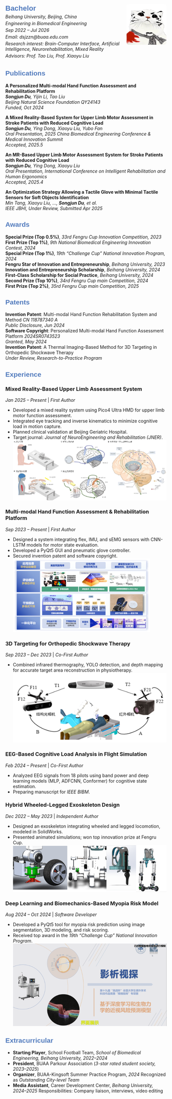 <div style="display: flex; align-items: flex-start;">
  <div style="flex: 3;">  <!-- 75%宽度 -->
    <span style="color: #527BBD; font-family: sans-serif; font-weight: bold; font-size: 1.6em;">Bachelor</span>
    <p style="margin: 4px 0;"><i>Beihang University, Beijing, China</i></p>
    <p style="margin: 4px 0;"><i>Engineering in Biomedical Engineering</i></p>
    <p style="margin: 4px 0;"><i>Sep 2022 – Jul 2026</i></p>
    <p style="margin: 4px 0;"><i>Email: dsjzzn@buaa.edu.com</i></p>
    <p style="margin: 4px 0;"><i>Research interest: Brain-Computer Interface, Artificial Intelligence, Neurorehabilitation, Mixed Reality</i></p>
    <p style="margin: 4px 0;"><i>Advisors: Prof. Tao Liu, Prof. Xiaoyu Liu</i></p>
  </div>
  <div style="flex: 1; text-align: right;">  <!-- 25%宽度 -->
    <img src="/me.png" style="width: 200px; border-radius: 8px;">
  </div>
</div>



<span style="color: #527BBD; font-family: sans-serif; font-weight: bold;">Publications</span>  
---
**A Personalized Multi-modal Hand Function Assessment and Rehabilitation Platform**  
***Songjun Du**, Yijin Li, Tao Liu*  
*Beijing Natural Science Foundation QY24143*  
*Funded, Oct 2024*    

**A Mixed Reality-Based System for Upper Limb Motor Assessment in Stroke Patients with Reduced Cognitive Load**  
***Songjun Du**, Ying Dong, Xiaoyu Liu, Yubo Fan*    
*Oral Presentation, 2025 China Biomedical Engineering Conference & Medical Innovation Summit*  
*Accepted, 2025.5*

**An MR-Based Upper Limb Motor Assessment System for Stroke Patients with Reduced Cognitive Load**  
***Songjun Du**, Ying Dong, Xiaoyu Liu*  
*Oral Presentation, International Conference on Intelligent Rehabilitation and Human Ergonomics*  
*Accepted, 2025.4*  

**An Optimization Strategy Allowing a Tactile Glove with Minimal Tactile Sensors for Soft Objects Identification**  
*Min Tang, Xiaoyu Liu, …, **Songjun Du**, et al.*  
*IEEE JBHI, Under Review, Submitted Apr 2025*

<span style="color: #527BBD; font-family: sans-serif; font-weight: bold;">Awards</span>  
---

**Special Prize (Top 0.5%)**, *33rd Fengru Cup Innovation Competition, 2023*  
**First Prize (Top 1%)**, *9th National Biomedical Engineering Innovation Contest, 2024*  
**Special Prize (Top 1%)**, *19th “Challenge Cup” National Innovation Program, 2024*  
**Fengru Star of Innovation and Entrepreneurship**, *Beihang University, 2023*  
**Innovation and Entrepreneurship Scholarship**, *Beihang University, 2024*  
**First-Class Scholarship for Social Practice**, *Beihang University, 2024*  
**Second Prize (Top 10%)**, *34rd Fengru Cup main Competition, 2024*  
**First Prize (Top 2%)**, *35rd Fengru Cup main Competition, 2025*  

<span style="color: #527BBD; font-family: sans-serif; font-weight: bold;">Patents</span>  
---

**Invention Patent**: Multi-modal Hand Function Rehabilitation System and Method *CN 118787340 A*  
*Public Disclosure, Jun 2024*  
**Software Copyright**: Personalized Multi-modal Hand Function Assessment Platform *2024SR0743523*  
*Granted, May 2024*  
**Invention Patent**: A Thermal Imaging-Based Method for 3D Targeting in Orthopedic Shockwave Therapy  
*Under Review, Research-to-Practice Program*

<span style="color: #527BBD; font-family: sans-serif; font-weight: bold;">Experience</span>  
---
### Mixed Reality-Based Upper Limb Assessment System  
*Jan 2025 – Present* | *First Author*  
- Developed a mixed reality system using Pico4 Ultra HMD for upper limb motor function assessment.  
- Integrated eye tracking and inverse kinematics to minimize cognitive load in motion capture.  
- Planned clinical validation at Beijing Geriatric Hospital.  
- Target journal: *Journal of NeuroEngineering and Rehabilitation (JNER)*.  
![project1](p1.png)    


### Multi-modal Hand Function Assessment & Rehabilitation Platform  
*Sep 2023 – Present* | *First Author*  
- Designed a system integrating flex, IMU, and sEMG sensors with CNN-LSTM models for motor state evaluation.  
- Developed a PyQt5 GUI and pneumatic glove controller.  
- Secured invention patent and software copyright.  
![project2](p2.png)     


### 3D Targeting for Orthopedic Shockwave Therapy  
*Sep 2023 – Dec 2023* | *Co-First Author*  
- Combined infrared thermography, YOLO detection, and depth mapping for accurate target area reconstruction in physiotherapy.  
![project3](p3.png)     

### EEG-Based Cognitive Load Analysis in Flight Simulation  
*Feb 2024 – Present* | *Co-First Author*  
- Analyzed EEG signals from 18 pilots using band power and deep learning models (MLP, ADFCNN, Conformer) for cognitive state estimation.  
- Preparing manuscript for *IEEE BIBM*.  
<!-- ![project4](p4.png)      -->

### Hybrid Wheeled-Legged Exoskeleton Design  
*Dec 2022 – May 2023* | *Independent Author*  
- Designed an exoskeleton integrating wheeled and legged locomotion, modeled in SolidWorks.  
- Presented animated simulations; won top innovation prize at Fengru Cup.  
![project5](p5.png)     


### Deep Learning and Biomechanics-Based Myopia Risk Model  
*Aug 2024 – Oct 2024* | *Software Developer*  
- Developed a PyQt5 tool for myopia risk prediction using image segmentation, 3D modeling, and risk scoring.  
- Received top award in the *19th “Challenge Cup” National Innovation Program*.  
![project2](p6.png)     

<span style="color: #527BBD; font-family: sans-serif; font-weight: bold;">Extracurricular</span>  
---

- **Starting Player**, School Football Team, *School of Biomedical Engineering, Beihang University, 2022–2024*  
- **President**, BUAA Parkour Association (*3-star rated student society, 2023–2025*)  
- **Organizer**, BUAA-Kingsoft Summer Practice Program, *2024*  Recognized as *Outstanding City-level Team*  
- **Media Assistant**, Career Development Center, *Beihang University, 2024–2025*  Responsibilities: Company liaison, interviews, video editing